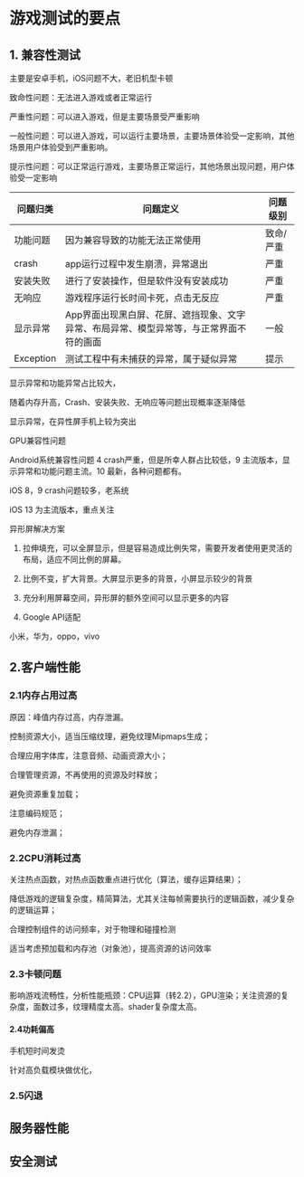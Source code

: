 # 游戏测试的要点

## 1. 兼容性测试

主要是安卓手机，iOS问题不大，老旧机型卡顿

致命性问题：无法进入游戏或者正常运行

严重性问题：可以进入游戏，但是主要场景受严重影响

一般性问题：可以进入游戏，可以运行主要场景，主要场景体验受一定影响，其他场景用户体验受到严重影响。

提示性问题：可以正常运行游戏，主要场景正常运行，其他场景出现问题，用户体验受一定影响

| 问题归类  | 问题定义                                                     | 问题级别  |
| --------- | ------------------------------------------------------------ | --------- |
| 功能问题  | 因为兼容导致的功能无法正常使用                               | 致命/严重 |
| crash     | app运行过程中发生崩溃，异常退出                              | 严重      |
| 安装失败  | 进行了安装操作，但是软件没有安装成功                         | 严重      |
| 无响应    | 游戏程序运行长时间卡死，点击无反应                           | 严重      |
| 显示异常  | App界面出现黑白屏、花屏、遮挡现象、文字 异常、布局异常、模型异常等，与正常界面不 符的画面 | 一般      |
| Exception | 测试工程中有未捕获的异常，属于疑似异常                       | 提示      |

显示异常和功能异常占比较大，

随着内存升高，Crash、安装失败、无响应等问题出现概率逐渐降低

显示异常，在异性屏手机上较为突出

GPU兼容性问题

Android系统兼容性问题 4 crash严重，但是所幸人群占比较低，9 主流版本，显示异常和功能问题主流。10 最新，各种问题都有。

iOS 8，9 crash问题较多，老系统

iOS 13 为主流版本，重点关注



异形屏解决方案

1. 拉伸填充，可以全屏显示，但是容易造成比例失常，需要开发者使用更灵活的布局，适应不同比例的屏幕。

2. 比例不变，扩大背景。大屏显示更多的背景，小屏显示较少的背景
3. 充分利用屏幕空间，异形屏的额外空间可以显示更多的内容
4. Google API适配

小米，华为，oppo，vivo

## 2.客户端性能

### 2.1内存占用过高 

原因：峰值内存过高，内存泄漏。

控制资源大小，适当压缩纹理，避免纹理Mipmaps生成；

合理应用字体库，注意音频、动画资源大小；

合理管理资源，不再使用的资源及时释放；

避免资源重复加载；

注意编码规范；

避免内存泄漏；

### 2.2CPU消耗过高

关注热点函数，对热点函数重点进行优化（算法，缓存运算结果）；

降低游戏的逻辑复杂度，精简算法，尤其关注每帧需要执行的逻辑函数，减少复杂的逻辑运算；

合理控制组件的访问频率，对于物理和碰撞检测

适当考虑预加载和内存池（对象池），提高资源的访问效率

### 2.3卡顿问题

影响游戏流畅性，分析性能瓶颈：CPU运算（转2.2），GPU渲染；关注资源的复杂度，面数过多，纹理精度太高。shader复杂度太高。

#### 2.4功耗偏高

手机短时间发烫

针对高负载模块做优化，

### 2.5闪退



## 服务器性能



## 安全测试

